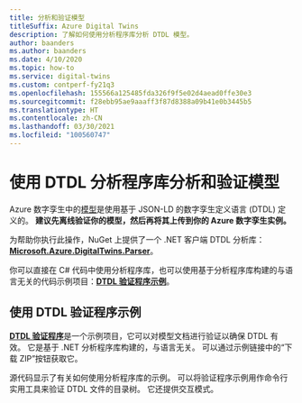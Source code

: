 ```yaml
---
title: 分析和验证模型
titleSuffix: Azure Digital Twins
description: 了解如何使用分析程序库分析 DTDL 模型。
author: baanders
ms.author: baanders
ms.date: 4/10/2020
ms.topic: how-to
ms.service: digital-twins
ms.custom: contperf-fy21q3
ms.openlocfilehash: 155566a125485fda326f9f5e02d4aead0ffe30e3
ms.sourcegitcommit: f28ebb95ae9aaaff3f87d8388a09b41e0b3445b5
ms.translationtype: HT
ms.contentlocale: zh-CN
ms.lasthandoff: 03/30/2021
ms.locfileid: "100560747"
---
```

# <a name="parse-and-validate-models-with-the-dtdl-parser-library"></a>使用 DTDL 分析程序库分析和验证模型

Azure 数字孪生中的[模型](concepts-models.md)是使用基于 JSON-LD 的数字孪生定义语言 (DTDL) 定义的。 **建议先离线验证你的模型，然后再将其上传到你的 Azure 数字孪生实例。**

为帮助你执行此操作，NuGet 上提供了一个 .NET 客户端 DTDL 分析库：[**Microsoft.Azure.DigitalTwins.Parser**](https://nuget.org/packages/Microsoft.Azure.DigitalTwins.Parser/)。 

你可以直接在 C# 代码中使用分析程序库，也可以使用基于分析程序库构建的与语言无关的代码示例项目：[**DTDL 验证程序示例**](/samples/azure-samples/dtdl-validator/dtdl-validator)。

## <a name="use-the-dtdl-validator-sample"></a>使用 DTDL 验证程序示例

[**DTDL 验证程序**](/samples/azure-samples/dtdl-validator/dtdl-validator)是一个示例项目，它可以对模型文档进行验证以确保 DTDL 有效。 它是基于 .NET 分析程序库构建的，与语言无关。 可以通过示例链接中的“下载 ZIP”按钮获取它。

源代码显示了有关如何使用分析程序库的示例。 可以将验证程序示例用作命令行实用工具来验证 DTDL 文件的目录树。 它还提供交互模式。

在 DTDL 验证程序示例的文件夹中查看 readme.md 文件，了解如何将示例打包为独立的可执行文件。

构建独立的程序包并将可执行文件添加到你的路径后，可以在计算机上的控制台中使用以下命令运行该验证程序：

```cmd/sh
DTDLValidator
```

示例将使用默认选项在当前目录和所有子目录中搜索 `*.json` 文件。 你还可以添加以下选项，让示例在指定的目录和所有子目录中搜索扩展名为 .dtdl 的文件：

```cmd/sh
DTDLValidator -d C:\Work\DTDL -e dtdl 
```

可以为示例添加 `-i` 选项以进入交互模式：

```cmd/sh
DTDLValidator -i
```

有关此示例的详细信息，请参阅源代码或运行 `DTDLValidator --help`。

## <a name="use-the-net-parser-library"></a>使用 .NET 分析程序库 

[**Microsoft.Azure.DigitalTwins.Parser**](https://nuget.org/packages/Microsoft.Azure.DigitalTwins.Parser/) 库提供对 DTDL 定义的模型访问权限，本质上相当于 DTDL 的 C# 反射。 此库可独立于任何 [Azure 数字孪生 SDK](how-to-use-apis-sdks.md) 使用，尤其适合在可视化编辑器或文本编辑器中进行 DTDL 验证。 使用它，可以在尝试将模型定义文件上传到服务之前确保这些文件有效。

若要使用分析程序库，请向其提供一组 DTDL 文档。 通常情况下，你将从服务中检索这些模型文档，但如果你的客户端从一开始就负责将它们上传到服务中，则也可在本地获取它们。 

下面是使用分析程序的一般工作流：
1. 从服务中检索部分或全部 DTDL 文档。
2. 将返回的内存中 DTDL 文档传递到分析程序。
3. 分析程序会验证传递给它的文档集，并返回详细的错误信息。 这种功能在编辑器场景中很有用。
4. 使用分析程序 API 继续分析文档集中包括的模型。 

分析程序的功能包括：
* 获取所实现的所有模型接口（接口的 `extends` 节的内容）。
* 获取在模型中声明的所有属性、遥测、命令、组件和关系。 此命令还获取这些定义中包括的所有元数据，并且会考虑到继承（`extends` 节）。
* 获取所有复杂的模型定义。
* 确定模型是否可从另一个模型分配。

> [!NOTE]
> [IoT 即插即用 (PnP)](../iot-pnp/overview-iot-plug-and-play.md) 设备使用小语法变体来描述其功能。 此语法变体是 Azure 数字孪生中使用的 DTDL 的一个子集，在语义上与其兼容。 使用分析程序库时，你不需要知道数字孪生体的 DTDL 是使用哪种语法变体创建的。 默认情况下，对于 PnP 语法和 Azure 数字孪生语法，分析程序会始终返回相同的模型。

### <a name="code-with-the-parser-library"></a>包含分析程序库的代码

你可以直接将分析程序库用于下述用途：在你自己的应用程序中验证模型，或者生成动态的、模型驱动的 UI、仪表板和报表。

若要支持下面的分析程序代码示例，请考虑 Azure 数字孪生实例中定义的多个模型：

:::code language="json" source="~/digital-twins-docs-samples/models/coffeeMaker-coffeeMakerInterface-coffeeBar.json":::

以下代码显示的示例展示了如何在 C# 中使用分析程序库来反映这些定义：

:::code language="csharp" source="~/digital-twins-docs-samples/sdks/csharp/parseModels.cs":::

## <a name="next-steps"></a>后续步骤

编写完模型后，请了解如何通过 DigitalTwinsModels API 上传它们（以及执行其他管理操作）：
* [操作指南：管理 DTDL 模型](how-to-manage-model.md)